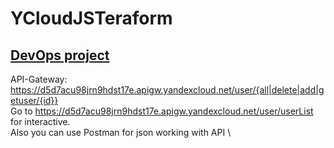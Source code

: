 # YCloudJSTeraform
## [DevOps project](https://github.com/MilanFun/DevOps)

API-Gateway: https://d5d7acu98jrn9hdst17e.apigw.yandexcloud.net/user/{all|delete|add|getuser/{id}} \
Go to https://d5d7acu98jrn9hdst17e.apigw.yandexcloud.net/user/userList for interactive. \
Also you can use Postman for json working with API \
